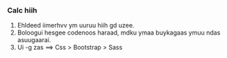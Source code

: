 ### Calc hiih 

1. Ehldeed iimerhvv ym uuruu hiih gd uzee.
2. Boloogui hesgee codenoos haraad, mdku ymaa buykagaas ymuu ndas asuugaarai.
3. Ui -g zas ==> Css > Bootstrap > Sass